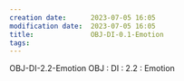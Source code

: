 ```yaml
---
creation date:		2023-07-05 16:05
modification date:	2023-07-05 16:05
title: 				OBJ-DI-0.1-Emotion
tags:
---
```

OBJ-DI-2.2-Emotion
OBJ : DI : 2.2 : Emotion
